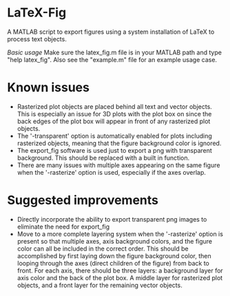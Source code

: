 LaTeX-Fig
=========

A MATLAB script to export figures using a system installation of LaTeX to process text objects.

*Basic usage*
Make sure the latex\_fig.m file is in your MATLAB path and type "help latex\_fig". Also see the "example.m" file for an example usage case.

Known issues
============
 - Rasterized plot objects are placed behind all text and vector objects. This is especially an issue for 3D plots with the plot box on since the back edges of the plot box will appear in front of any rasterized plot objects.
 - The '-transparent' option is automatically enabled for plots including rasterized objects, meaning that the figure background color is ignored.
 - The export\_fig software is used just to export a png with transparent background. This should be replaced with a built in function.
 - There are many issues with multiple axes appearing on the same figure when the '-rasterize' option is used, especially if the axes overlap.

Suggested improvements
======================
 - Directly incorporate the ability to export transparent png images to eliminate the need for export\_fig
 - Move to a more complete layering system when the '-rasterize' option is present so that multiple axes, axis background colors, and the figure color can all be included in the correct order. This should be accomplished by first laying down the figure background color, then looping through the axes (direct children of the figure) from back to front. For each axis, there should be three layers: a background layer for axis color and the back of the plot box. A middle layer for rasterized plot objects, and a front layer for the remaining vector objects.

